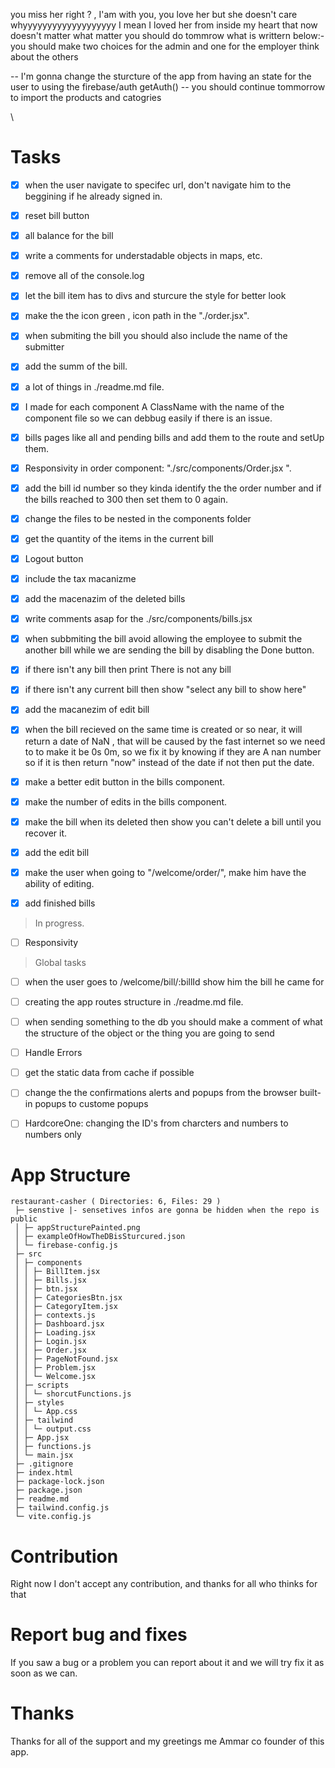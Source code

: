 you miss her right ? , 
I'am with you,
you love her
but she doesn't care
whyyyyyyyyyyyyyyyyyyy
I mean I loved her from inside my heart
that now doesn't matter
what matter you should do tommrow what is writtern below:-
you should make two choices for the admin and one for the employer
think about the others





-- I'm gonna change the sturcture of the app from having an state for the user to using the firebase/auth getAuth()
-- you should continue tommorrow to import the products and catogries

\

# Tasks

- [x] when the user navigate to specifec url, don't navigate him to the beggining if he already signed in.
- [x] reset bill button
- [x] all balance for the bill
- [x] write a comments for understadable objects in maps, etc.
- [x] remove all of the console.log
- [x] let the bill item has to divs and sturcure the style for better look
- [x] make the the icon green , icon path in the "./order.jsx".
- [x] when submiting the bill you should also include the name of the submitter
- [x] add the summ of the bill.

- [x] a lot of things in ./readme.md file.
- [x] I made for each component A ClassName with the name of the component file so we can debbug easily if there is an issue.
- [x] bills pages like all and pending bills and add them to the route and setUp them.
- [x] Responsivity in order component: "./src/components/Order.jsx ".
- [x] add the bill id number so they kinda identify the the order number and if the bills reached to 300 then set them to 0 again.
- [x] change the files to be nested in the components folder 
- [x] get the quantity of the items in the current bill
- [x] Logout button
- [x] include the tax macanizme
- [x] add the macenazim of the deleted bills
- [x] write comments asap for the ./src/components/bills.jsx
- [x] when subbmiting the bill avoid allowing the employee to submit the another bill while we are sending the bill by disabling the Done button.
- [x] if there isn't any bill then print There is not any bill
- [X] if there isn't any current bill then show "select any bill to show here"
- [x] add the macanezim of edit bill 
- [x] when the bill recieved on the same time is created or so near, it will return a date of NaN , that will be caused by the fast internet so we need to to make it be 0s 0m, so we fix it by knowing if they are A nan number so if it is then return "now" instead of the date if not then put the date.
- [x] make a better edit button in the bills component.
- [x] make the number of edits in the bills component.
- [x] make the bill when its deleted then show you can't delete a bill until you recover it.
- [x] add the edit bill
- [x] make the user when going to "/welcome/order/<the Id of the bill>", make him have the ability of editing.
- [x] add finished bills

> In progress.
- [ ] Responsivity 
 
> Global tasks
- [ ] when the user goes to /welcome/bill/:billId show him the bill he came for
- [ ] creating the app routes structure in ./readme.md file.
- [ ] when sending something to the db you should make a comment of what the structure of the object or the thing you are going to send
- [ ] Handle Errors
- [ ] get the static data from cache if possible
- [ ] change the the confirmations alerts and popups from the browser built-in popups to custome popups
- [ ] HardcoreOne: changing the ID's from charcters and numbers to numbers only


# App Structure
```
restaurant-casher ( Directories: 6, Files: 29 )
 ├─ senstive |- sensetives infos are gonna be hidden when the repo is public
 │ ├─ appStructurePainted.png
 │ ├─ exampleOfHowTheDBisSturcured.json
 │ └─ firebase-config.js
 ├─ src
 │ ├─ components
 │ │ ├─ BillItem.jsx
 │ │ ├─ Bills.jsx
 │ │ ├─ btn.jsx
 │ │ ├─ CategoriesBtn.jsx
 │ │ ├─ CategoryItem.jsx
 │ │ ├─ contexts.js
 │ │ ├─ Dashboard.jsx
 │ │ ├─ Loading.jsx
 │ │ ├─ Login.jsx
 │ │ ├─ Order.jsx
 │ │ ├─ PageNotFound.jsx
 │ │ ├─ Problem.jsx
 │ │ └─ Welcome.jsx
 │ ├─ scripts
 │ │ └─ shorcutFunctions.js
 │ ├─ styles
 │ │ └─ App.css
 │ ├─ tailwind
 │ │ └─ output.css
 │ ├─ App.jsx
 │ ├─ functions.js
 │ └─ main.jsx
 ├─ .gitignore
 ├─ index.html
 ├─ package-lock.json
 ├─ package.json
 ├─ readme.md
 ├─ tailwind.config.js
 └─ vite.config.js
```


# Contribution
Right now I don't accept any contribution, and thanks for all who thinks for that


# Report bug and fixes
If you saw a bug or a problem you can report about it and we will try fix it as soon as we can.



# Thanks
Thanks for all of the support and my greetings me Ammar co founder of this app. 





